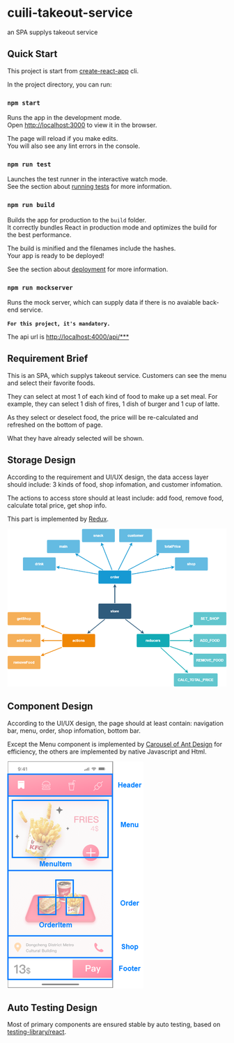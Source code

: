 # cuili-takeout-service

an SPA supplys takeout service


## Quick Start

This project is start from [create-react-app](https://create-react-app.dev/) cli.

In the project directory, you can run:

### `npm start`

Runs the app in the development mode.\
Open [http://localhost:3000](http://localhost:3000) to view it in the browser.

The page will reload if you make edits.\
You will also see any lint errors in the console.

### `npm run test`

Launches the test runner in the interactive watch mode.\
See the section about [running tests](https://facebook.github.io/create-react-app/docs/running-tests) for more information.

### `npm run build`

Builds the app for production to the `build` folder.\
It correctly bundles React in production mode and optimizes the build for the best performance.

The build is minified and the filenames include the hashes.\
Your app is ready to be deployed!

See the section about [deployment](https://facebook.github.io/create-react-app/docs/deployment) for more information.

### `npm run mockserver`

Runs the mock server, which can supply data if there is no avaiable back-end service.

**`For this project, it's mandatory.`**

The api url is [http://localhost:4000/api/***](http://localhost:4000/api/***)


## Requirement Brief

This is an SPA, which supplys takeout service. Customers can see the menu and select their favorite foods.

They can select at most 1 of each kind of food to make up a set meal. For example, they can select 1 dish of fires, 1 dish of burger and 1 cup of latte.

As they select or deselect food, the price will be re-calculated and refreshed on the bottom of page.

What they have already selected will be shown.


## Storage Design

According to the requirement and UI/UX design, the data access layer should include: 3 kinds of food, shop infomation, and customer infomation.

The actions to access store should at least include: add food, remove food, calculate total price, get shop info.

This part is implemented by [Redux](https://www.redux.org.cn/).

![avatar](/docs/store.png)


## Component Design

According to the UI/UX design, the page should at least contain: navigation bar, menu, order, shop infomation, bottom bar.

Except the Menu component is implemented by [Carousel of Ant Design](https://ant-design.antgroup.com/components/carousel-cn) for efficiency, the others are implemented by native Javascript and Html.

![avatar](/docs/component-design.png)


## Auto Testing Design

Most of primary components are ensured stable by auto testing, based on [testing-library/react](https://testing-library.com/docs/react-testing-library/intro).